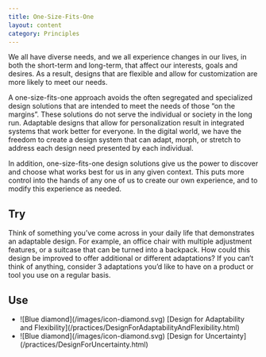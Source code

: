 ```yaml
---
title: One-Size-Fits-One
layout: content
category: Principles
---
```


We all have diverse needs, and we all experience changes in our lives, in both the short-term and long-term, that affect our interests, goals and desires. As a result, designs that are flexible and allow for customization are more likely to meet our needs.

A one-size-fits-one approach avoids the often segregated and specialized design solutions that are intended to meet the needs of those “on the margins”. These solutions do not serve the individual or society in the long run. Adaptable designs that allow for personalization result in integrated systems that work better for everyone. In the digital world, we have the freedom to create a design system that can adapt, morph, or stretch to address each design need presented by each individual.

In addition, one-size-fits-one design solutions give us the power to discover and choose what works best for us in any given context. This puts more control into the hands of any one of us to create our own experience, and to modify this experience as needed.

## Try
Think of something you’ve come across in your daily life that demonstrates an adaptable design. For example, an office chair with multiple adjustment features, or a suitcase that can be turned into a backpack. How could this design be improved to offer additional or different adaptations? If you can’t think of anything, consider 3 adaptations you’d like to have on a product or tool you use on a regular basis.

## Use
<ul class="docs-guidelines-articleContentUse"><li>![Blue diamond](/images/icon-diamond.svg) [Design for Adaptability and Flexibility](/practices/DesignForAdaptabilityAndFlexibility.html)</li>
<li>![Blue diamond](/images/icon-diamond.svg) [Design for Uncertainty](/practices/DesignForUncertainty.html)</li></ul>
